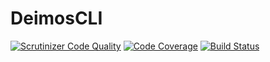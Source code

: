 # DeimosCLI

[![Scrutinizer Code Quality](https://scrutinizer-ci.com/g/DeimosProject/CLI/badges/quality-score.png?b=master)](https://scrutinizer-ci.com/g/DeimosProject/CLI/?branch=master)
[![Code Coverage](https://scrutinizer-ci.com/g/DeimosProject/CLI/badges/coverage.png?b=master)](https://scrutinizer-ci.com/g/DeimosProject/CLI/?branch=master)
[![Build Status](https://scrutinizer-ci.com/g/DeimosProject/CLI/badges/build.png?b=master)](https://scrutinizer-ci.com/g/DeimosProject/CLI/build-status/master)
